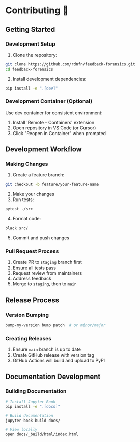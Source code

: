 # Contributing 📮

## Getting Started

### Development Setup

1. Clone the repository:
```bash
git clone https://github.com/rdnfn/feedback-forensics.git
cd feedback-forensics
```

2. Install development dependencies:
```bash
pip install -e ".[dev]"
```

### Development Container (Optional)

Use dev container for consistent environment:

1. Install 'Remote - Containers' extension
2. Open repository in VS Code (or Cursor)
3. Click "Reopen in Container" when prompted

## Development Workflow

### Making Changes

1. Create a feature branch:
```bash
git checkout -b feature/your-feature-name
```

2. Make your changes
3. Run tests:
```bash
pytest ./src
```

4. Format code:
```bash
black src/
```

5. Commit and push changes

### Pull Request Process

1. Create PR to `staging` branch first
2. Ensure all tests pass
3. Request review from maintainers
4. Address feedback
5. Merge to `staging`, then to `main`


## Release Process

### Version Bumping
```bash
bump-my-version bump patch  # or minor/major
```

### Creating Releases
1. Ensure `main` branch is up to date
2. Create GitHub release with version tag
3. GitHub Actions will build and upload to PyPI


## Documentation Development

### Building Documentation
```bash
# Install Jupyter Book
pip install -e ".[docs]"

# Build documentation
jupyter-book build docs/

# View locally
open docs/_build/html/index.html
```

